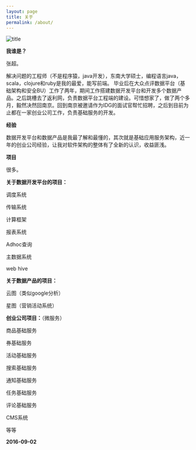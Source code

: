 ```yaml
---
layout: page
title: 关于
permalink: /about/
---
```


![title](https://avatars1.githubusercontent.com/u/1767976?v=3&s=120)

**我谁是？**

张超。

解决问题的工程师（不是程序猿，java开发），东南大学硕士，编程语言java，scala，clojure和ruby是我的最爱，能写前端。
毕业后在大众点评数据平台（基础架构和安全BU）工作了两年，期间工作搭建数据开发平台和开发多个数据产品。之后跳槽去了返利网，负责数据平台工程端的建设。可惜想家了，做了两个多月，毅然决然回南京。回到南京被邀请作为IDG的面试官帮忙招聘，之后到目前为止都在一家创业公司工作，负责基础服务的开发。

**经验**

数据开发平台和数据产品是我最了解和最懂的，其次就是基础应用服务架构，近一年的创业公司经验，让我对软件架构的整体有了全新的认识，收益匪浅。

**项目**

很多。

**关于数据开发平台的项目：**

调度系统

传输系统

计算框架

报表系统

Adhoc查询

主数据系统

web hive

**关于数据产品的项目：**

云图（类似google分析）

星图（营销活动系统）

**创业公司项目：**（微服务）

商品基础服务

券基础服务

活动基础服务

搜索基础服务

通知基础服务

任务基础服务

评论基础服务

CMS系统

等等
												
												
**2016-09-02**

